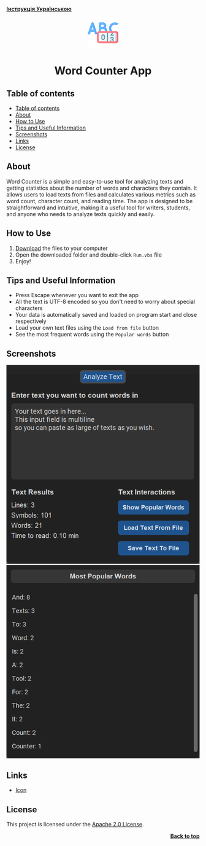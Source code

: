 **[Інструкція Українською](./docs/README_Ukrainian.md)**

<a name="readme-top"></a>

<div align="center">
  <a href="https://github.com/seesmof/">
    <img src="./public/logo.png" alt="Logo" height="80">
  </a>

<h1 align="center">Word Counter App</h1>
</div>

## Table of contents

- [Table of contents](#table-of-contents)
- [About](#about)
- [How to Use](#how-to-use)
- [Tips and Useful Information](#tips-and-useful-information)
- [Screenshots](#screenshots)
- [Links](#links)
- [License](#license)

## About

Word Counter is a simple and easy-to-use tool for analyzing texts and getting statistics about the number of words and characters they contain. It allows users to load texts from files and calculates various metrics such as word count, character count, and reading time. The app is designed to be straightforward and intuitive, making it a useful tool for writers, students, and anyone who needs to analyze texts quickly and easily.

## How to Use

1. [Download](https://github.com/seesmof/word-counter-app/archive/refs/tags/v1.0.0.zip) the files to your computer
2. Open the downloaded folder and double-click `Run.vbs` file
3. Enjoy!

## Tips and Useful Information

- Press Escape whenever you want to exit the app
- All the text is UTF-8 encoded so you don't need to worry about special characters
- Your data is automatically saved and loaded on program start and close respectively
- Load your own text files using the `Load from file` button
- See the most frequent words using the `Popular words` button

## Screenshots

![Main App Tab](./public/app-screenshots/main-tab.png)
![Popular Words Window](./public/app-screenshots/popular-words-view.png)

## Links

- [Icon](https://www.flaticon.com/)

## License

This project is licensed under the [Apache 2.0 License](./LICENSE).

<p align="right"><a href="#readme-top"><strong>Back to top</strong></a></p>
